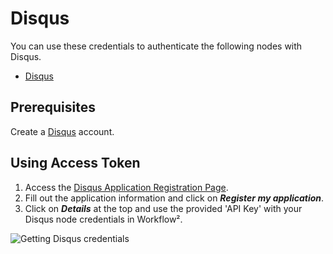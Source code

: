 # Disqus

You can use these credentials to authenticate the following nodes with Disqus.
- [Disqus](/workflow/integrations/nodes/n8n-nodes-base.disqus/)

## Prerequisites

Create a [Disqus](https://www.disqus.com/) account.

## Using Access Token

1. Access the [Disqus Application Registration Page](https://disqus.com/api/applications/register/).
2. Fill out the application information and click on ***Register my application***.
3. Click on ***Details*** at the top and use the provided 'API Key' with your Disqus node credentials in Workflow².

![Getting Disqus credentials](/_images/integrations/credentials/disqus/using-access-token.gif)
